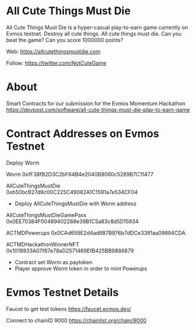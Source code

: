 # All Cute Things Must Die

All Cute Things Must Die is a hyper-casual play-to-earn game currently on Evmos testnet. Destroy all cute things. All cute things must die. Can you beat the game? Can you score 1000000 points?

Web: https://allcutethingsmustdie.com

Follow: https://twitter.com/NotCuteGame

# About

Smart Contracts for our submission for the Evmos Momentum Hackathon https://devpost.com/software/all-cute-things-must-die-play-to-earn-game

# Contract Addresses on Evmos Testnet

Deploy Worm

Worm 0xfF38fB2D3C2bF64B4e2040B8060c5289B7C11477

AllCuteThingsMustDie 0xb50bcB27d9c00C225C49082A1C1591a7e534CF04

- Deploy AllCuteThingsMustDie with Worm address

AllCuteThingsMustDieGamePass 0x0EE70384F00489402288e39B1C5a83c8d5D15934

ACTMDPowerups 0x0CAd659E2d4ad687B976b7dDCe3391aa09894CDA

ACTMDHackathonWinnerNFT 0x1018933A07f87e78aD2571469EfB425BB9886879

- Contract set Worm as paytoken
- Player approve Worm token in order to mint Powerups

# Evmos Testnet Details

Faucet to get test tokens https://faucet.evmos.dev/

Connect to chainID 9000 https://chainlist.org/chain/9000 
